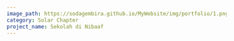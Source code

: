 ```yaml
---
image_path: https://sodagembira.github.io/MyWebsite/img/portfolio/1.png
category: Solar Chapter
project_name: Sekolah di Nibaaf
---
```

